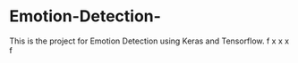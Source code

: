 # Emotion-Detection-
This is the project for Emotion Detection using Keras and Tensorflow.
f
x
x
x
f
